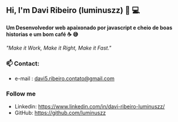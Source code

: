 
## Hi, I'm Davi Ribeiro (luminuszz) 👋 💻


 **Um Desenvolvedor web apaixonado por javascript e cheio de boas   historias e um bom café ☕️ 😅**

*"Make it Work, Make it Right, Make it Fast."*


 ### 📫 Contact: 
- e-mail : davi5.ribeiro.contato@gmail.com 

### Follow me

- Linkedin: https://www.linkedin.com/in/davi-ribeiro-luminuszz/
- GitHub: https://github.com/luminuszz

### 

